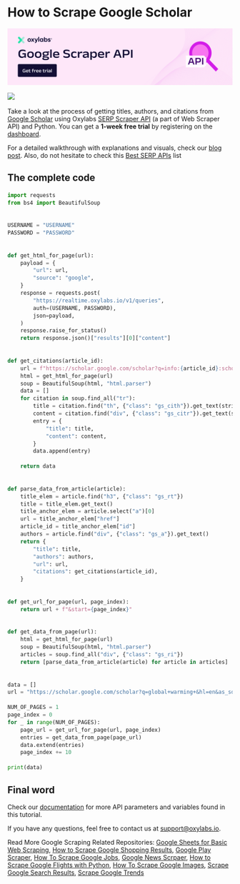 # How to Scrape Google Scholar

[![Oxylabs promo code](https://raw.githubusercontent.com/oxylabs/how-to-scrape-google-scholar/refs/heads/main/Google-Scraper-API-1090x275.png)](https://oxylabs.io/products/scraper-api/serp/google?utm_source=877&utm_medium=affiliate&groupid=877&utm_content=how-to-scrape-google-scholar-github&transaction_id=102c8d36f7f0d0e5797b8f26152160)

[![](https://dcbadge.vercel.app/api/server/eWsVUJrnG5)](https://discord.gg/Pds3gBmKMH)

Take a look at the process of getting titles, authors, and citations from [Google Scholar](https://scholar.google.com/) using Oxylabs [SERP Scraper API](https://oxylabs.io/products/scraper-api/serp) (a part of Web Scraper API) and Python. You can get a **1-week free trial** by registering on the [dashboard](https://dashboard.oxylabs.io/).

For a detailed walkthrough with explanations and visuals, check our [blog post](https://oxylabs.io/blog/how-to-scrape-google-scholar).
Also, do not hesitate to check this [Best SERP APIs](https://medium.com/@oxylabs.io/the-10-best-serp-apis-in-2024-22bf7f91f8f0) list 
## The complete code

```python
import requests
from bs4 import BeautifulSoup


USERNAME = "USERNAME"
PASSWORD = "PASSWORD"


def get_html_for_page(url):
    payload = {
        "url": url,
        "source": "google",
    }
    response = requests.post(
        "https://realtime.oxylabs.io/v1/queries",
        auth=(USERNAME, PASSWORD),
        json=payload,
    )
    response.raise_for_status()
    return response.json()["results"][0]["content"]


def get_citations(article_id):
    url = f"https://scholar.google.com/scholar?q=info:{article_id}:scholar.google.com&output=cite"
    html = get_html_for_page(url)
    soup = BeautifulSoup(html, "html.parser")
    data = []
    for citation in soup.find_all("tr"):
        title = citation.find("th", {"class": "gs_cith"}).get_text(strip=True)
        content = citation.find("div", {"class": "gs_citr"}).get_text(strip=True)
        entry = {
            "title": title,
            "content": content,
        }
        data.append(entry)

    return data


def parse_data_from_article(article):
    title_elem = article.find("h3", {"class": "gs_rt"})
    title = title_elem.get_text()
    title_anchor_elem = article.select("a")[0]
    url = title_anchor_elem["href"]
    article_id = title_anchor_elem["id"]
    authors = article.find("div", {"class": "gs_a"}).get_text()
    return {
        "title": title,
        "authors": authors,
        "url": url,
        "citations": get_citations(article_id),
    }


def get_url_for_page(url, page_index):
    return url + f"&start={page_index}"


def get_data_from_page(url):
    html = get_html_for_page(url)
    soup = BeautifulSoup(html, "html.parser")
    articles = soup.find_all("div", {"class": "gs_ri"})
    return [parse_data_from_article(article) for article in articles]


data = []
url = "https://scholar.google.com/scholar?q=global+warming+&hl=en&as_sdt=0,5"

NUM_OF_PAGES = 1
page_index = 0
for _ in range(NUM_OF_PAGES):
    page_url = get_url_for_page(url, page_index)
    entries = get_data_from_page(page_url)
    data.extend(entries)
    page_index += 10

print(data)
```

## Final word

Check our [documentation](https://developers.oxylabs.io/scraper-apis/web-scraper-api/google) for more API parameters and variables found in this tutorial.

If you have any questions, feel free to contact us at support@oxylabs.io.

Read More Google Scraping Related Repositories: [Google Sheets for Basic Web Scraping](https://github.com/oxylabs/web-scraping-google-sheets), [How to Scrape Google Shopping Results](https://github.com/oxylabs/scrape-google-shopping), [Google Play Scraper](https://github.com/oxylabs/google-play-scraper), [How To Scrape Google Jobs](https://github.com/oxylabs/how-to-scrape-google-jobs), [Google News Scrpaer](https://github.com/oxylabs/google-news-scraper), [How to Scrape Google Flights with Python](https://github.com/oxylabs/how-to-scrape-google-flights), [How To Scrape Google Images](https://github.com/oxylabs/how-to-scrape-google-images), [Scrape Google Search Results](https://github.com/oxylabs/scrape-google-python), [Scrape Google Trends](https://github.com/oxylabs/how-to-scrape-google-trends)
